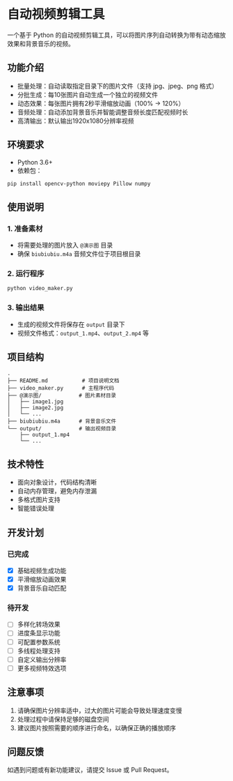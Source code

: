 # 自动视频剪辑工具

一个基于 Python 的自动视频剪辑工具，可以将图片序列自动转换为带有动态缩放效果和背景音乐的视频。

## 功能介绍

- 批量处理：自动读取指定目录下的图片文件（支持 jpg、jpeg、png 格式）
- 分批生成：每10张图片自动生成一个独立的视频文件
- 动态效果：每张图片拥有2秒平滑缩放动画（100% -> 120%）
- 音频处理：自动添加背景音乐并智能调整音频长度匹配视频时长
- 高清输出：默认输出1920x1080分辨率视频

## 环境要求

- Python 3.6+
- 依赖包：
```bash
pip install opencv-python moviepy Pillow numpy
```

## 使用说明

### 1. 准备素材
- 将需要处理的图片放入 `@演示图` 目录
- 确保 `biubiubiu.m4a` 音频文件位于项目根目录

### 2. 运行程序
```bash
python video_maker.py
```

### 3. 输出结果
- 生成的视频文件将保存在 `output` 目录下
- 视频文件格式：`output_1.mp4`、`output_2.mp4` 等

## 项目结构
```
.
├── README.md           # 项目说明文档
├── video_maker.py      # 主程序代码
├── @演示图/            # 图片素材目录
│   ├── image1.jpg
│   ├── image2.jpg
│   └── ...
├── biubiubiu.m4a      # 背景音乐文件
└── output/            # 输出视频目录
    ├── output_1.mp4
    └── ...
```

## 技术特性

- 面向对象设计，代码结构清晰
- 自动内存管理，避免内存泄漏
- 多格式图片支持
- 智能错误处理

## 开发计划

### 已完成
- [x] 基础视频生成功能
- [x] 平滑缩放动画效果
- [x] 背景音乐自动匹配

### 待开发
- [ ] 多样化转场效果
- [ ] 进度条显示功能
- [ ] 可配置参数系统
- [ ] 多线程处理支持
- [ ] 自定义输出分辨率
- [ ] 更多视频特效选项

## 注意事项

1. 请确保图片分辨率适中，过大的图片可能会导致处理速度变慢
2. 处理过程中请保持足够的磁盘空间
3. 建议图片按照需要的顺序进行命名，以确保正确的播放顺序

## 问题反馈

如遇到问题或有新功能建议，请提交 Issue 或 Pull Request。